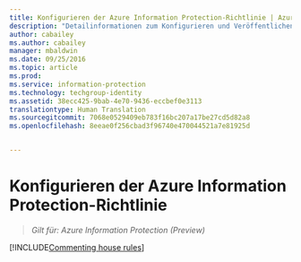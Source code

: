 ```yaml
---
title: Konfigurieren der Azure Information Protection-Richtlinie | Azure Information Protection
description: "Detailinformationen zum Konfigurieren und Veröffentlichen der Azure Information Protection-Richtlinie."
author: cabailey
ms.author: cabailey
manager: mbaldwin
ms.date: 09/25/2016
ms.topic: article
ms.prod: 
ms.service: information-protection
ms.technology: techgroup-identity
ms.assetid: 38ecc425-9bab-4e70-9436-eccbef0e3113
translationtype: Human Translation
ms.sourcegitcommit: 7068e0529409eb783f16bc207a17be27cd5d82a8
ms.openlocfilehash: 8eeae0f256cbad3f96740e470044521a7e81925d


---
```


# <a name="configuring-the-azure-information-protection-policy"></a>Konfigurieren der Azure Information Protection-Richtlinie 

>*Gilt für: Azure Information Protection (Preview)*

[!INCLUDE[Commenting house rules](../includes/houserules.md)]



<!--HONumber=Jan17_HO4-->



